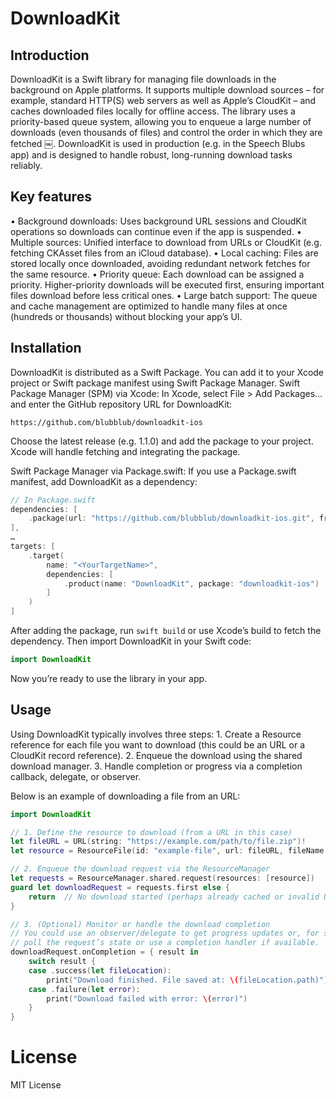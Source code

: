 # DownloadKit

## Introduction

DownloadKit is a Swift library for managing file downloads in the background on Apple platforms. It supports multiple download sources – for example, standard HTTP(S) web servers as well as Apple’s CloudKit – and caches downloaded files locally for offline access. The library uses a priority-based queue system, allowing you to enqueue a large number of downloads (even thousands of files) and control the order in which they are fetched ￼. DownloadKit is used in production (e.g. in the Speech Blubs app) and is designed to handle robust, long-running download tasks reliably.

## Key features

• Background downloads: Uses background URL sessions and CloudKit operations so downloads can continue even if the app is suspended.
• Multiple sources: Unified interface to download from URLs or CloudKit (e.g. fetching CKAsset files from an iCloud database).
• Local caching: Files are stored locally once downloaded, avoiding redundant network fetches for the same resource.
• Priority queue: Each download can be assigned a priority. Higher-priority downloads will be executed first, ensuring important files download before less critical ones.
• Large batch support: The queue and cache management are optimized to handle many files at once (hundreds or thousands) without blocking your app’s UI.

## Installation

DownloadKit is distributed as a Swift Package. You can add it to your Xcode project or Swift package manifest using Swift Package Manager.
Swift Package Manager (SPM) via Xcode: In Xcode, select File > Add Packages… and enter the GitHub repository URL for DownloadKit:

`https://github.com/blubblub/downloadkit-ios`

Choose the latest release (e.g. 1.1.0) and add the package to your project. Xcode will handle fetching and integrating the package.

Swift Package Manager via Package.swift: If you use a Package.swift manifest, add DownloadKit as a dependency:

```swift
// In Package.swift
dependencies: [
    .package(url: "https://github.com/blubblub/downloadkit-ios.git", from: "1.1.0")
],
…
targets: [
    .target(
        name: "<YourTargetName>",
        dependencies: [
            .product(name: "DownloadKit", package: "downloadkit-ios")
        ]
    )
]
```

After adding the package, run `swift build` or use Xcode’s build to fetch the dependency. Then import DownloadKit in your Swift code:

```swift
import DownloadKit
```
Now you’re ready to use the library in your app.

## Usage

Using DownloadKit typically involves three steps:
	1.	Create a Resource reference for each file you want to download (this could be an URL or a CloudKit record reference).
	2.	Enqueue the download using the shared download manager.
	3.	Handle completion or progress via a completion callback, delegate, or observer.

Below is an example of downloading a file from an URL:

```swift
import DownloadKit

// 1. Define the resource to download (from a URL in this case)
let fileURL = URL(string: "https://example.com/path/to/file.zip")!
let resource = ResourceFile(id: "example-file", url: fileURL, fileName: "file.zip")

// 2. Enqueue the download request via the ResourceManager
let requests = ResourceManager.shared.request(resources: [resource])
guard let downloadRequest = requests.first else {
    return  // No download started (perhaps already cached or invalid URL)
}

// 3. (Optional) Monitor or handle the download completion
// You could use an observer/delegate to get progress updates or, for simplicity, 
// poll the request’s state or use a completion handler if available.
downloadRequest.onCompletion = { result in
    switch result {
    case .success(let fileLocation):
        print("Download finished. File saved at: \(fileLocation.path)")
    case .failure(let error):
        print("Download failed with error: \(error)")
    }
}
```

# License

MIT License
